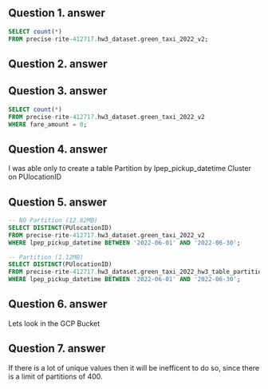 ## Question 1. answer

```sql
SELECT count(*)
FROM precise-rite-412717.hw3_dataset.green_taxi_2022_v2;
```

## Question 2. answer

## Question 3. answer

```sql
SELECT count(*)
FROM precise-rite-412717.hw3_dataset.green_taxi_2022_v2
WHERE fare_amount = 0;
```

## Question 4. answer

I was able only to create a table Partition by lpep_pickup_datetime Cluster on PUlocationID

## Question 5. answer

```sql
-- NO Partition (12.82MB)
SELECT DISTINCT(PUlocationID)
FROM precise-rite-412717.hw3_dataset.green_taxi_2022_v2
WHERE lpep_pickup_datetime BETWEEN '2022-06-01' AND '2022-06-30';

-- Partition (1.12MB)
SELECT DISTINCT(PUlocationID)
FROM precise-rite-412717.hw3_dataset.green_taxi_2022_hw3_table_partitioned_clustered
WHERE lpep_pickup_datetime BETWEEN '2022-06-01' AND '2022-06-30';
```

## Question 6. answer

Lets look in the GCP Bucket

## Question 7. answer

If there is a lot of unique values then it will be inefficent to do so, since there is a limit of partitions of 400.